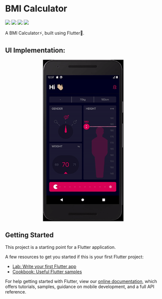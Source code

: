 <h1 align="left">
    BMI Calculator
</h1>
  <p align="left">
 <img src="https://img.shields.io/github/release/aibenStunner/bmi-calculator-flutter.svg" />
 <img src="https://requires.io/github/aibenStunner/bmi-calculator-flutter/requirements.svg?branch=master"> 
 <img src="https://img.shields.io/snyk/vulnerabilities/github/bmi-calculator-flutter/bmi-calculator-flutter.svg">
 <img src="https://img.shields.io/github/languages/top/aibenStunner/bmi-calculator-flutter.svg">
 </p>

A BMI Calculator:zap:,  built using Flutter:hammer:.

## UI Implementation:
<p align="center">
<img src="ui.gif" width="260" height="520">
</p>

## Getting Started

This project is a starting point for a Flutter application.

A few resources to get you started if this is your first Flutter project:

- [Lab: Write your first Flutter app](https://flutter.dev/docs/get-started/codelab)
- [Cookbook: Useful Flutter samples](https://flutter.dev/docs/cookbook)

For help getting started with Flutter, view our
[online documentation](https://flutter.dev/docs), which offers tutorials,
samples, guidance on mobile development, and a full API reference.
